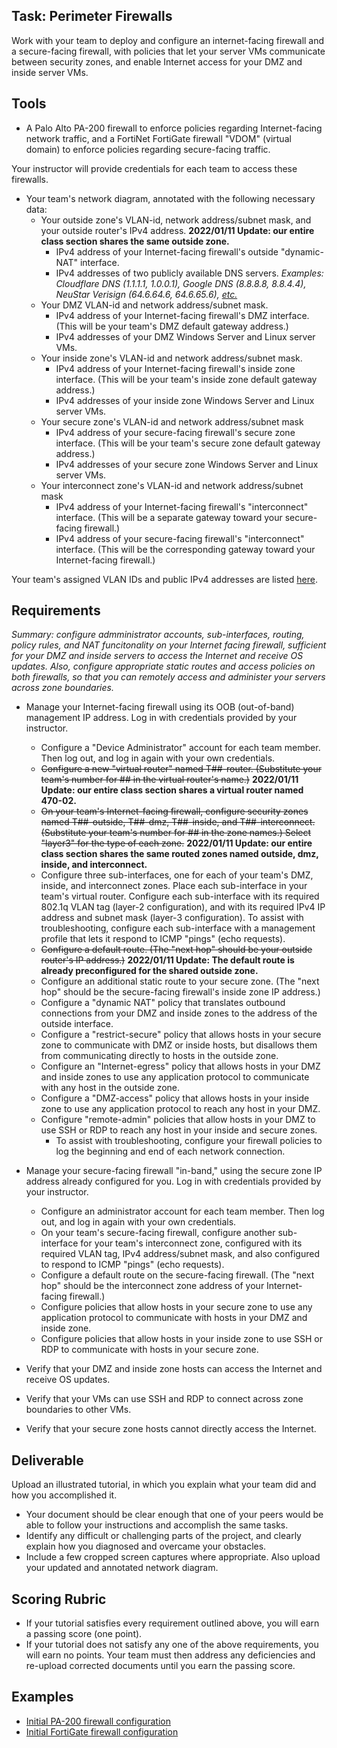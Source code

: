 ## Task: Perimeter Firewalls
Work with your team to deploy and configure an internet-facing firewall and a secure-facing firewall,
with policies that let your server VMs communicate between security zones,
and enable Internet access for your DMZ and inside server VMs.

## Tools
- A Palo Alto PA-200 firewall to enforce policies regarding Internet-facing network traffic,
and a FortiNet FortiGate firewall "VDOM" (virtual domain) to enforce policies regarding secure-facing traffic.

Your instructor will provide credentials for each team to access these firewalls.

- Your team's network diagram, annotated with the following necessary data:
  - Your outside zone's
VLAN-id, network address/subnet mask, and your outside router's IPv4 address.
**2022/01/11 Update: our entire class section shares the same outside zone.**
    - IPv4 address of your Internet-facing firewall's outside "dynamic-NAT" interface.
    - IPv4 addresses of two publicly available DNS servers.
*Examples: Cloudflare DNS (1.1.1.1, 1.0.0.1), Google DNS (8.8.8.8, 8.8.4.4), NeuStar Verisign (64.6.64.6, 64.6.65.6),
<a href="https://www.allconnect.com/blog/best-free-dns-servers" target="_blank" ref="noopener">etc.</a>*
  - Your DMZ VLAN-id and network address/subnet mask.
    - IPv4 address of your Internet-facing firewall's DMZ interface. (This will be your team's DMZ default gateway address.)
    - IPv4 addresses of your DMZ Windows Server and Linux server VMs.
  - Your inside zone's VLAN-id and network address/subnet mask.
    - IPv4 address of your Internet-facing firewall's inside zone interface. (This will be your team's inside zone default gateway address.)
    - IPv4 addresses of your inside zone Windows Server and Linux server VMs.
  - Your secure zone's VLAN-id and network address/subnet mask
    - IPv4 address of your secure-facing firewall's secure zone interface. (This will be your team's secure zone default gateway address.)
    - IPv4 addresses of your secure zone Windows Server and Linux server VMs.
  - Your interconnect zone's VLAN-id and network address/subnet mask
    - IPv4 address of your Internet-facing firewall's "interconnect" interface. (This will be a separate gateway toward your secure-facing firewall.)
    - IPv4 address of your secure-facing firewall's "interconnect" interface. (This will be the corresponding gateway toward your Internet-facing firewall.)

Your team's assigned VLAN IDs and public IPv4 addresses are listed
<a href="https://byui-cit.atlassian.net/wiki/spaces/CDI/pages/28049411" target="_blank" ref="noopener">here</a>.

## Requirements
*Summary: configure admministrator accounts, sub-interfaces, routing, policy rules, and NAT funcitonality on your Internet facing firewall,
sufficient for your DMZ and inside servers to access the Internet and receive OS updates.
Also, configure appropriate static routes and access policies on both firewalls,
so that you can remotely access and administer your servers across zone boundaries.*

- Manage your Internet-facing firewall using its OOB (out-of-band) management IP address. Log in with credentials provided by your instructor.
  - Configure a "Device Administrator" account for each team member. Then log out, and log in again with your own credentials.
  - ~~Configure a new "virtual router" named T##-router. (Substitute your team's number for ## in the virtual router's name.)~~
**2022/01/11 Update: our entire class section shares a virtual router named 470-02.**
  - ~~On your team's Internet-facing firewall, configure security zones named T##-outside, T##-dmz, T##-inside, and T##-interconnect.
(Substitute your team's number for ## in the zone names.) Select "layer3" for the type of each zone.~~
**2022/01/11 Update: our entire class section shares the same routed zones named outside, dmz, inside, and interconnect.**
  - Configure three sub-interfaces, one for each of your team's DMZ, inside, and interconnect zones.
Place each sub-interface in your team's virtual router.
Configure each sub-interface with its required 802.1q VLAN tag (layer-2 configuration),
and with its required IPv4 IP address and subnet mask (layer-3 configuration).
To assist with troubleshooting, configure each sub-interface with a management profile that lets it respond to ICMP "pings" (echo requests).
  - ~~Configure a default route. (The "next hop" should be your outside router's IP address.)~~
**2022/01/11 Update: The default route is already preconfigured for the shared outside zone.**
  - Configure an additional static route to your secure zone. (The "next hop" should be the secure-facing firewall's inside zone IP address.)
  - Configure a "dynamic NAT" policy that translates outbound connections from your DMZ and inside zones
to the address of the outside interface.
  - Configure a "restrict-secure" policy that allows hosts in your secure zone to communicate with DMZ or inside hosts,
but disallows them from communicating directly to hosts in the outside zone.
  - Configure an "Internet-egress" policy that allows hosts in your DMZ and inside zones to use any application protocol
to communicate with any host in the outside zone.
  - Configure a "DMZ-access" policy that allows hosts in your inside zone to use any application protocol to reach any host in your DMZ.
  - Configure "remote-admin" policies that allow hosts in your DMZ to use SSH or RDP to reach any host in your inside and secure zones.
    - To assist with troubleshooting, configure your firewall policies to log the beginning and end of each network connection.

- Manage your secure-facing firewall "in-band," using the secure zone IP address already configured for you.
Log in with credentials provided by your instructor.
  - Configure an administrator account for each team member. Then log out, and log in again with your own credentials.
  - On your team's secure-facing firewall, configure another sub-interface for your team's interconnect zone,
configured with its required VLAN tag, IPv4 address/subnet mask, and also configured to respond to ICMP "pings" (echo requests).
  - Configure a default route on the secure-facing firewall. (The "next hop" should be the interconnect zone address of your Internet-facing firewall.)
  - Configure policies that allow hosts in your secure zone to use any application protocol to communicate with hosts in your DMZ and inside zone.
  - Configure policies that allow hosts in your inside zone to use SSH or RDP to communicate with hosts in your secure zone.
- Verify that your DMZ and inside zone hosts can access the Internet and receive OS updates.
- Verify that your VMs can use SSH and RDP to connect across zone boundaries to other VMs.
- Verify that your secure zone hosts cannot directly access the Internet.

## Deliverable
Upload an illustrated tutorial, in which you explain what your team did and how you accomplished it.
- Your document should be clear enough that one of your peers would be able to follow your instructions and accomplish the same tasks.
- Identify any difficult or challenging parts of the project, and clearly explain how you diagnosed and overcame your obstacles.
- Include a few cropped screen captures where appropriate.
Also upload your updated and annotated network diagram.

## Scoring Rubric
- If your tutorial satisfies every requirement outlined above, you will earn a passing score (one point).
- If your tutorial does not satisfy any one of the above requirements, you will earn no points.
Your team must then address any deficiencies and re-upload corrected documents until you earn the passing score.

## Examples
- <a href="https://byui-cit.atlassian.net/wiki/spaces/CDI/pages/30539777" target="_blank" ref="noopener">Initial PA-200 firewall configuration</a>
- <a href="https://byui-cit.atlassian.net/wiki/spaces/CDI/pages/34799701" target="_blank" ref="noopener">Initial FortiGate firewall configuration</a>
